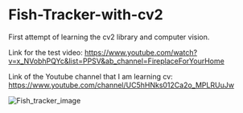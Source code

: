 # Fish-Tracker-with-cv2
First attempt of learning the cv2 library and computer vision.

Link for the test video: https://www.youtube.com/watch?v=x_NVobhPQYc&list=PPSV&ab_channel=FireplaceForYourHome

Link of the Youtube channel that I am learning cv: https://www.youtube.com/channel/UC5hHNks012Ca2o_MPLRUuJw


![Fish_tracker_image](https://user-images.githubusercontent.com/75840262/195904900-e643ac35-2aa6-4d41-9d10-aa7abfbf1a5a.PNG)

